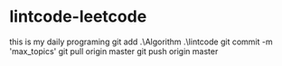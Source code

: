 # lintcode-leetcode
this is my daily programing
git add .\Algorithm .\lintcode
git commit -m 'max_topics'
git pull origin master
git push origin master
